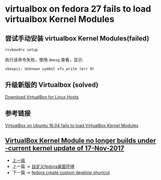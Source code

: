 # virtualbox on fedora 27 fails to load virtualbox Kernel Modules

## 尝试手动安装 virtualbox Kernel Modules(failed)
```sh
rcvboxdrv setup
```

执行该命令失败，使用 ```dmesg``` 查看，显示:

```highlight
vboxpci: Unknown symbol vfs_write (err 0)
```

## 升级新版的 Virtualbox (solved)

[Download VirtualBox for Linux Hosts](https://www.virtualbox.org/wiki/Linux_Downloads)




## 参考链接

[VirtualBox on Ubuntu 16.04 fails to load VirtualBox Kernel Modules](https://forums.virtualbox.org/viewtopic.php?f=7&t=77363&start=15)


[VirtualBox Kernel Module no longer builds under -current kernel update of 17-Nov-2017](https://www.linuxquestions.org/questions/slackware-14/virtualbox-kernel-module-no-longer-builds-under-current-kernel-update-of-17-nov-2017-a-4175617829/)
---
- [上一级](README.md)
- 上一篇 -> [自定义fedora桌面环境](custom_desktop_env.md)
- 下一篇 -> [fedora create custom desktop shortcut](fedoraCreateCustomDesktopShortcut.md)
